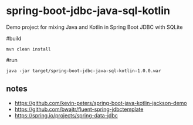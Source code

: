 # spring-boot-jdbc-java-sql-kotlin
Demo project for mixing Java and Kotlin in Spring Boot JDBC with SQLite

#build
```
mvn clean install
```

#run
```
java -jar target/spring-boot-jdbc-java-sql-kotlin-1.0.0.war
```

## notes

- https://github.com/kevin-peters/spring-boot-java-kotlin-jackson-demo
- https://github.com/bwajtr/fluent-spring-jdbctemplate
- https://spring.io/projects/spring-data-jdbc